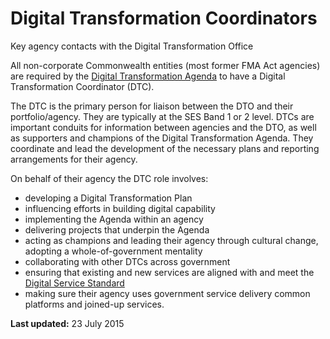 Digital Transformation Coordinators 
===================================

Key agency contacts with the Digital Transformation Office

All non-corporate Commonwealth entities (most former FMA Act agencies)
are required by the [Digital Transformation Agenda](http://www.dto.gov.au/budget) to have a
Digital Transformation Coordinator (DTC).

The DTC is the primary person for liaison between the DTO and their
portfolio/agency. They are typically at the SES Band 1 or 2 level. DTCs
are important conduits for information between agencies and the DTO, as
well as supporters and champions of the Digital Transformation Agenda.
They coordinate and lead the development of the necessary plans and
reporting arrangements for their agency.

On behalf of their agency the DTC role involves:

-   developing a Digital Transformation Plan
-   influencing efforts in building digital capability
-   implementing the Agenda within an agency
-   delivering projects that underpin the Agenda
-   acting as champions and leading their agency through cultural
    change, adopting a whole-of-government mentality
-   collaborating with other DTCs across government
-   ensuring that existing and new services are aligned with and meet
    the [Digital Service Standard](http://www.dto.gov.au/standard)
-   making sure their agency uses government service delivery common
    platforms and joined-up services.

**Last updated:** 23 July 2015 
